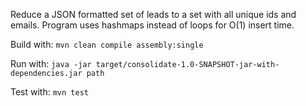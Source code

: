 Reduce a JSON formatted set of leads to a set with all unique ids and emails. Program uses hashmaps instead of loops for O(1) insert time.
 
Build with: `mvn clean compile assembly:single`

Run with: `java -jar target/consolidate-1.0-SNAPSHOT-jar-with-dependencies.jar path`

Test with: `mvn test` 
